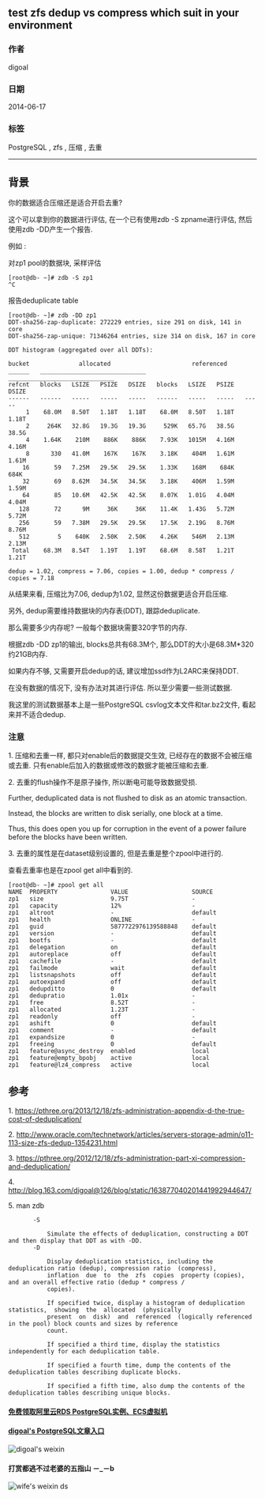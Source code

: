 ## test zfs dedup vs compress which suit in your environment    
                        
### 作者                        
digoal                        
                        
### 日期                        
2014-06-17                       
                        
### 标签                        
PostgreSQL , zfs , 压缩 , 去重    
                        
----                        
                        
## 背景         
你的数据适合压缩还是适合开启去重?  
  
这个可以拿到你的数据进行评估, 在一个已有使用zdb -S zpname进行评估, 然后使用zdb -DD产生一个报告.  
  
例如 :   
  
对zp1 pool的数据块, 采样评估  
  
```  
[root@db- ~]# zdb -S zp1  
^C  
```  
  
报告deduplicate table  
  
```  
[root@db- ~]# zdb -DD zp1  
DDT-sha256-zap-duplicate: 272229 entries, size 291 on disk, 141 in core  
DDT-sha256-zap-unique: 71346264 entries, size 314 on disk, 167 in core  
  
DDT histogram (aggregated over all DDTs):  
  
bucket              allocated                       referenced            
______   ______________________________   ______________________________  
refcnt   blocks   LSIZE   PSIZE   DSIZE   blocks   LSIZE   PSIZE   DSIZE  
------   ------   -----   -----   -----   ------   -----   -----   -----  
     1    68.0M   8.50T   1.18T   1.18T    68.0M   8.50T   1.18T   1.18T  
     2     264K   32.8G   19.3G   19.3G     529K   65.7G   38.5G   38.5G  
     4    1.64K    210M    886K    886K    7.93K   1015M   4.16M   4.16M  
     8      330   41.0M    167K    167K    3.18K    404M   1.61M   1.61M  
    16       59   7.25M   29.5K   29.5K    1.33K    168M    684K    684K  
    32       69   8.62M   34.5K   34.5K    3.18K    406M   1.59M   1.59M  
    64       85   10.6M   42.5K   42.5K    8.07K   1.01G   4.04M   4.04M  
   128       72      9M     36K     36K    11.4K   1.43G   5.72M   5.72M  
   256       59   7.38M   29.5K   29.5K    17.5K   2.19G   8.76M   8.76M  
   512        5    640K   2.50K   2.50K    4.26K    546M   2.13M   2.13M  
 Total    68.3M   8.54T   1.19T   1.19T    68.6M   8.58T   1.21T   1.21T  
  
dedup = 1.02, compress = 7.06, copies = 1.00, dedup * compress / copies = 7.18  
```  
  
从结果来看, 压缩比为7.06, dedup为1.02, 显然这份数据更适合开启压缩.  
  
另外, dedup需要维持数据块的内存表(DDT), 跟踪deduplicate.  
  
那么需要多少内存呢? 一般每个数据块需要320字节的内存.  
  
根据zdb -DD zp1的输出, blocks总共有68.3M个, 那么DDT的大小是68.3M*320约21GB内存.  
  
如果内存不够, 又需要开启dedup的话, 建议增加ssd作为L2ARC来保持DDT.  
  
在没有数据的情况下, 没有办法对其进行评估. 所以至少需要一些测试数据.  
  
我这里的测试数据基本上是一些PostgreSQL csvlog文本文件和tar.bz2文件, 看起来并不适合dedup.  
  
### 注意  
1\. 压缩和去重一样, 都只对enable后的数据提交生效, 已经存在的数据不会被压缩或去重. 只有enable后加入的数据或修改的数据才能被压缩和去重.   
  
2\. 去重的flush操作不是原子操作, 所以断电可能导致数据受损.  
  
  
Further, deduplicated data is not flushed to disk as an atomic transaction.   
  
Instead, the blocks are written to disk serially, one block at a time.   
  
Thus, this does open you up for corruption in the event of a power failure before the blocks have been written.  
  
3\. 去重的属性是在dataset级别设置的, 但是去重是整个zpool中进行的.  
  
查看去重率也是在zpool get all中看到的.  
  
```  
[root@db- ~]# zpool get all  
NAME  PROPERTY               VALUE                  SOURCE  
zp1   size                   9.75T                  -  
zp1   capacity               12%                    -  
zp1   altroot                -                      default  
zp1   health                 ONLINE                 -  
zp1   guid                   5877722976139588848    default  
zp1   version                -                      default  
zp1   bootfs                 -                      default  
zp1   delegation             on                     default  
zp1   autoreplace            off                    default  
zp1   cachefile              -                      default  
zp1   failmode               wait                   default  
zp1   listsnapshots          off                    default  
zp1   autoexpand             off                    default  
zp1   dedupditto             0                      default  
zp1   dedupratio             1.01x                  -  
zp1   free                   8.52T                  -  
zp1   allocated              1.23T                  -  
zp1   readonly               off                    -  
zp1   ashift                 0                      default  
zp1   comment                -                      default  
zp1   expandsize             0                      -  
zp1   freeing                0                      default  
zp1   feature@async_destroy  enabled                local  
zp1   feature@empty_bpobj    active                 local  
zp1   feature@lz4_compress   active                 local  
```  
  
## 参考  
1\. https://pthree.org/2013/12/18/zfs-administration-appendix-d-the-true-cost-of-deduplication/  
  
2\. http://www.oracle.com/technetwork/articles/servers-storage-admin/o11-113-size-zfs-dedup-1354231.html  
  
3\. https://pthree.org/2012/12/18/zfs-administration-part-xi-compression-and-deduplication/  
  
4\. http://blog.163.com/digoal@126/blog/static/163877040201441992944647/  
  
5\. man zdb  
  
```  
       -S  
  
           Simulate the effects of deduplication, constructing a DDT and then display that DDT as with -DD.  
       -D  
  
           Display deduplication statistics, including the deduplication ratio (dedup), compression ratio  (compress),  
           inflation  due  to  the  zfs  copies  property (copies), and an overall effective ratio (dedup * compress /  
           copies).  
  
           If specified twice, display a histogram of deduplication  statistics,  showing  the  allocated  (physically  
           present  on  disk)  and  referenced  (logically referenced in the pool) block counts and sizes by reference  
           count.  
  
           If specified a third time, display the statistics independently for each deduplication table.  
  
           If specified a fourth time, dump the contents of the deduplication tables describing duplicate blocks.  
  
           If specified a fifth time, also dump the contents of the deduplication tables describing unique blocks.  
```  
  
  
  
  
  
  
  
  
  
  
  
  
  
  
#### [免费领取阿里云RDS PostgreSQL实例、ECS虚拟机](https://free.aliyun.com/ "57258f76c37864c6e6d23383d05714ea")
  
  
#### [digoal's PostgreSQL文章入口](https://github.com/digoal/blog/blob/master/README.md "22709685feb7cab07d30f30387f0a9ae")
  
  
![digoal's weixin](../pic/digoal_weixin.jpg "f7ad92eeba24523fd47a6e1a0e691b59")
  
  
  
  
  
  
#### 打赏都逃不过老婆的五指山 －_－b  
![wife's weixin ds](../pic/wife_weixin_ds.jpg "acd5cce1a143ef1d6931b1956457bc9f")
  
